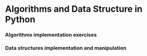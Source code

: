 # Algorithms and Data Structure in Python

### Algorithms implementation exercises

### Data structures implementation and manipulation 